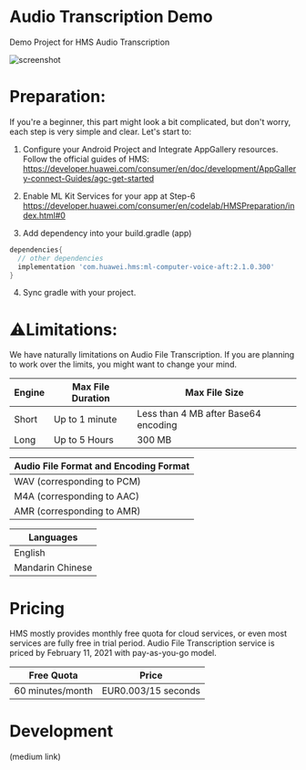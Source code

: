 # Audio Transcription Demo

Demo Project for HMS Audio Transcription

![screenshot](https://i.imgur.com/OhNrfzO.png)


# Preparation:
If you're a beginner, this part might look a bit complicated, but don't worry, each step is very simple and clear. Let's start to:

1. Configure your Android Project and Integrate AppGallery resources. Follow the official guides of HMS: 
https://developer.huawei.com/consumer/en/doc/development/AppGallery-connect-Guides/agc-get-started

2. Enable ML Kit Services for your app at Step-6
https://developer.huawei.com/consumer/en/codelab/HMSPreparation/index.html#0

3. Add dependency into your build.gradle (app)
```gradle
dependencies{
  // other dependencies
  implementation 'com.huawei.hms:ml-computer-voice-aft:2.1.0.300'
}
```

4. Sync gradle with your project.

# ⚠️Limitations:

We have naturally limitations on Audio File Transcription. If you are planning to work over the limits, you might want to change your mind.

| Engine | Max File Duration |            Max File Size             
|--------|-------------------|--------------------------------------
| Short  | Up to 1 minute    | Less than 4 MB after Base64 encoding 
| Long   | Up to 5 Hours     | 300 MB                            


| Audio File Format and Encoding Format |
|---------------------------------------|
| WAV (corresponding to PCM)            |
| M4A (corresponding to AAC)            |
| AMR (corresponding to AMR)            |


|    Languages     |
|------------------|
| English          |
| Mandarin Chinese |


# Pricing
HMS mostly provides monthly free quota for cloud services, or even most services are fully free in trial period. Audio File Transcription service is priced by February 11, 2021 with pay-as-you-go model.


|    Free Quota    |        Price        |
|------------------|---------------------|
| 60 minutes/month | EUR0.003/15 seconds |


# Development

(medium link)
